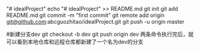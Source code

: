 "# idealProject" 
echo "# idealProject" >> README.md
git init
git add README.md
git commit -m "first commit"
git remote add origin git@github.com:abcguozhitao/idealProject.git
git push -u origin master


#新建分支dev
git checkout -b dev 
git push origin dev
两条命令执行完后，就可以看到本地仓库和远程仓库都新建了一个名为dev的分支